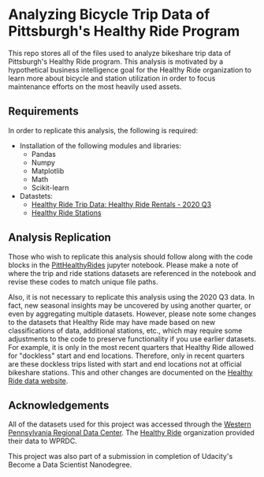 # Analyzing Bicycle Trip Data of Pittsburgh's Healthy Ride Program

This repo stores all of the files used to analyze bikeshare trip data of Pittsburgh's Healthy Ride program. This analysis is motivated by a hypothetical business intelligence goal for the Healthy Ride organization to learn more about bicycle and station utilization in order to focus maintenance efforts on the most heavily used assets.

## Requirements
In order to replicate this analysis, the following is required:

- Installation of the following modules and libraries:
  - Pandas
  - Numpy
  - Matplotlib
  - Math
  - Scikit-learn
- Datastets:
  - [Healthy Ride Trip Data: Healthy Ride Rentals - 2020 Q3](https://data.wprdc.org/dataset/healthyride-trip-data)
  - [Healthy Ride Stations](https://data.wprdc.org/dataset/healthyride-stations)

## Analysis Replication
Those who wish to replicate this analysis should follow along with the code blocks in the [PittHealthyRides](https://github.com/KristinaMFrazier/healthyride/commit/5a2a546b28be01ffa81ff192760e5b64c89e21f3) jupyter notebook. Please make a note of where the trip and ride stations datasets are referenced in the notebook and revise these codes to match unique file paths.

Also, it is not necessary to replicate this analysis using the 2020 Q3 data. In fact, new seasonal insights may be uncovered by using another quarter, or even by aggregating multiple datasets. However, please note some changes to the datasets that Healthy Ride may have made based on new classifications of data, additional stations, etc., which may require some adjustments to the code to preserve functionality if you use earlier datasets. For example, it is only in the most recent quarters that Healthy Ride allowed for "dockless" start and end locations. Therefore, only in recent quarters are these dockless trips listed with start and end locations not at official bikeshare stations. This and other changes are documented on the [Healthy Ride data website](https://healthyridepgh.com/data/).

## Acknowledgements
All of the datasets used for this project was accessed through the [Western Pennsylvania Regional Data Center](http://www.wprdc.org/). The [Healthy Ride](https://healthyridepgh.com/) organization provided their data to WPRDC.

This project was also part of a submission in completion of Udacity's Become a Data Scientist Nanodegree.
